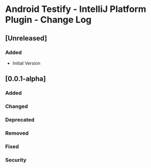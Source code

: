 # Android Testify - IntelliJ Platform Plugin - Change Log

## [Unreleased]

### Added

- Initial Version

## [0.0.1-alpha]
### Added

### Changed

### Deprecated

### Removed

### Fixed

### Security